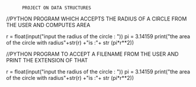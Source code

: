 
          PROJECT ON DATA STRUCTURES

//PYTHON PROGRAM WHICH ACCEPTS THE RADIUS OF A CIRCLE FROM THE USER AND COMPUTES AREA

r = float(input("input the radius of the circle : "))
pi = 3.14159
print("the area of the circle with radius"+str(r) +"is :"+ str (pi*r**2))


//PYTHON PROGRAM TO ACCEPT A FILENAME FROM THE USER AND PRINT THE EXTENSION OF THAT


r = float(input("input the radius of the circle : "))
pi = 3.14159
print("the area of the circle with radius"+str(r) +"is :"+ str (pi*r**2))



